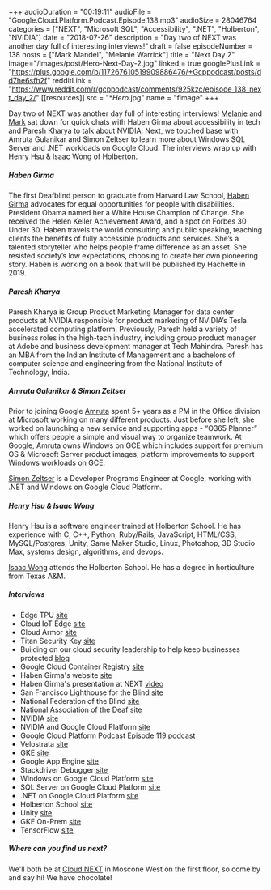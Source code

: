 +++
audioDuration = "00:19:11"
audioFile = "Google.Cloud.Platform.Podcast.Episode.138.mp3"
audioSize = 28046764 
categories = ["NEXT", "Microsoft SQL", "Accessibility", ".NET", "Holberton", "NVIDIA"]
date = "2018-07-26"
description = "Day two of NEXT was another day full of interesting interviews!"
draft = false
episodeNumber = 138
hosts = ["Mark Mandel", "Melanie Warrick"]
title = "Next Day 2"
image="/images/post/Hero-Next-Day-2.jpg"
linked = true
googlePlusLink = "https://plus.google.com/b/117267610519909886476/+Gcppodcast/posts/dd7he6sfh2f"
redditLink = "https://www.reddit.com/r/gcppodcast/comments/925kzc/episode_138_next_day_2/"
[[resources]]
  src = "**Hero*.jpg"
  name = "fimage"
+++

Day two of NEXT was another day full of interesting interviews! [Melanie](https://twitter.com/nyghtowl) and [Mark](https://twitter.com/Neurotic) sat down for quick chats with Haben Girma about accessibility in tech and Paresh Kharya to talk about NVIDIA. Next, we touched base with Amruta Gulanikar and Simon Zeltser to learn more about Windows SQL Server and .NET workloads on Google Cloud. The interviews wrap up with Henry Hsu & Isaac Wong of Holberton.

<!--more-->

##### Haben Girma

The first Deafblind person to graduate from Harvard Law School, [Haben Girma](https://twitter.com/HabenGirma) advocates for equal opportunities for people with disabilities. President Obama named her a White House Champion of Change. She received the Helen Keller Achievement Award, and a spot on Forbes 30 Under 30. Haben travels the world consulting and public speaking, teaching clients the benefits of fully accessible products and services. She’s a talented storyteller who helps people frame difference as an asset. She resisted society’s low expectations, choosing to create her own pioneering story. Haben is working on a book that will be published by Hachette in 2019.

##### Paresh Kharya 

Paresh Kharya is Group Product Marketing Manager for data center products at NVIDIA responsible for product marketing of NVIDIA’s Tesla accelerated computing platform. Previously, Paresh held a variety of business roles in the high-tech industry, including group product manager at Adobe and business development manager at Tech Mahindra. Paresh has an MBA from the Indian Institute of Management and a bachelors of computer science and engineering from the National Institute of Technology, India.

##### Amruta Gulanikar & Simon Zeltser

Prior to joining Google [Amruta](https://twitter.com/AmrutaGulanikar) spent 5+ years as a PM in the Office division at Microsoft working on many different products. Just before she left, she worked on launching a new service and supporting apps - “O365 Planner” which offers people a simple and visual way to organize teamwork.
At Google, Amruta owns Windows on GCE which includes support for premium OS & Microsoft Server product images, platform improvements to support Windows workloads on GCE.

[Simon Zeltser](https://twitter.com/simon_zeltser) is a Developer Programs Engineer at Google, working with .NET and Windows on Google Cloud Platform.

##### Henry Hsu & Isaac Wong

Henry Hsu is a software engineer trained at Holberton School. He has experience with C, C++, Python, Ruby/Rails, JavaScript, HTML/CSS, MySQL/Postgres, Unity, Game Maker Studio, Linux, Photoshop, 3D Studio Max, systems design, algorithms, and devops.

[Isaac Wong](https://twitter.com/kyisaacwong) attends the Holberton School. He has a degree in horticulture from Texas A&M.

##### Interviews

* Edge TPU [site](https://cloud.google.com/edge-tpu/)
* Cloud IoT Edge [site](https://cloud.google.com/iot-edge/)
* Cloud Armor [site](https://cloud.google.com/armor/)
* Titan Security Key [site](https://cloud.google.com/security-key/) 
* Building on our cloud security leadership to help keep businesses protected [blog](https://www.blog.google/products/google-cloud/building-on-our-cloud-security-leadership-to-help-keep-businesses-protected/)
* Google Cloud Container Registry [site](https://cloud.google.com/container-registry/) 
* Haben Girma's website [site](https://habengirma.com)
* Haben Girma's presentation at NEXT [video](https://www.youtube.com/watch?v=ony1wb1DOKw)
* San Francisco Lighthouse for the Blind [site](http://lighthouse-sf.org)
* National Federation of the Blind [site](https://nfb.org)
* National Association of the Deaf [site](https://www.nad.org)
* NVIDIA [site](http://www.nvidia.com/page/home.html)
* NVIDIA and Google Cloud Platform [site](https://cloud.google.com/nvidia/)
* Google Cloud Platform Podcast Episode 119 [podcast](https://www.gcppodcast.com/post/episode-119-nvidia-and-deep-learning-research-with-bryan-catanzaro/)
* Velostrata [site](https://velostrata.com/google/)
* GKE [site](https://cloud.google.com/kubernetes-engine/)
* Google App Engine [site](https://cloud.google.com/appengine/)
* Stackdriver Debugger [site](https://cloud.google.com/debugger/)
* Windows on Google Cloud Platform [site](https://cloud.google.com/windows/)
* SQL Server on Google Cloud Platform [site](https://cloud.google.com/sql-server/)
* .NET on Google Cloud Platform [site](https://cloud.google.com/dotnet/)
* Holberton School [site](https://www.holbertonschool.com/about)
* Unity [site](https://unity3d.com)
* GKE On-Prem [site](https://cloud.google.com/gke-on-prem/)
* TensorFlow [site](https://www.tensorflow.org)

##### Where can you find us next?

We'll both be at [Cloud NEXT](https://cloud.withgoogle.com/next18/sf/) in Moscone West on the first floor, so come by and say hi! We have chocolate!